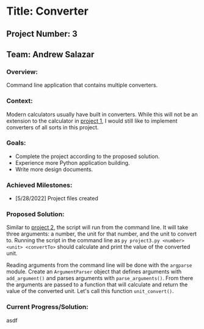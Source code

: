 # Title: Converter
## Project Number: 3
## Team: Andrew Salazar 
### Overview: 
Command line application that contains multiple converters. 
### Context:
Modern calculators usually have built in converters. While this will not
be an extension to the calculator in [project 1](../Proj1%20-%20CalculatorNoGUI/),
I would still like to implement converters of all sorts in this project. 
### Goals:
- Complete the project according to the proposed solution.
- Experience more Python application building.
- Write more design documents.
### Achieved Milestones:
- [5/28/2022] Project files created
### Proposed Solution:
Similar to [project 2](../Proj2%20-%20PasswordGenerator), the script will run from the command line. It will take three arguments: a number, the unit for that number, and the unit to convert to. Running the script in the command line as `py project3.py <number> <unit> <convertTo>` should calculate and print the value of the converted unit. 

Reading arguments from the command line will be done with the `argparse` module. Create an `ArgumentParser` object that defines arguments with `add_argument()` and parses arguments with `parse_arguments()`. From there the arguments are passed to a function that will calculate and return the value of the converted unit. Let's call this function `unit_convert()`.


### Current Progress/Solution:
asdf